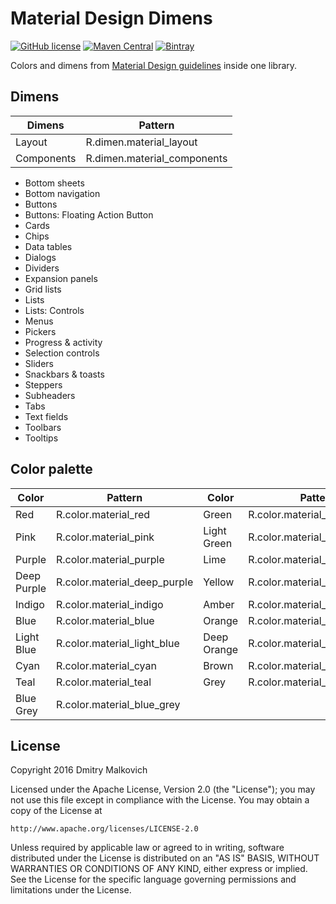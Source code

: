# Material Design Dimens
[![GitHub license](https://img.shields.io/crates/l/rustc-serialize.svg)](https://github.com/DmitryMalkovich/material-design-dimens/blob/master/LICENSE.md) [![Maven Central](https://img.shields.io/maven-central/v/org.apache.maven/apache-maven.svg)]() [![Bintray](https://img.shields.io/bintray/v/asciidoctor/maven/asciidoctorj.svg?maxAge=2592000)]()

 Colors and dimens from [Material Design guidelines](https://www.google.com/design/spec/material-design/introduction.html) inside one library.

## Dimens

| Dimens | Pattern | 
| --- | --- |
| Layout | R.dimen.material_layout |
| Components | R.dimen.material_components |

* Bottom sheets
* Bottom navigation
* Buttons 
* Buttons: Floating Action Button
* Cards
* Chips
* Data tables
* Dialogs
* Dividers
* Expansion panels
* Grid lists
* Lists
* Lists: Controls
* Menus
* Pickers
* Progress & activity
* Selection controls
* Sliders
* Snackbars & toasts
* Steppers
* Subheaders
* Tabs
* Text fields
* Toolbars
* Tooltips

## Color palette

| Color | Pattern | Color | Pattern |
| --- | --- | --- | --- |
| Red | R.color.material_red | Green | R.color.material_green |
| Pink | R.color.material_pink  | Light Green | R.color.material_light_green |
| Purple | R.color.material_purple | Lime | R.color.material_lime |
| Deep Purple | R.color.material_deep_purple | Yellow | R.color.material_yellow |
| Indigo | R.color.material_indigo | Amber | R.color.material_amber |
| Blue | R.color.material_blue | Orange | R.color.material_orange |
| Light Blue | R.color.material_light_blue | Deep Orange | R.color.material_deep_orange |
| Cyan | R.color.material_cyan | Brown | R.color.material_brown |
| Teal | R.color.material_teal | Grey | R.color.material_grey |
| Blue Grey | R.color.material_blue_grey | | |


## License

Copyright 2016 Dmitry Malkovich

Licensed under the Apache License, Version 2.0 (the "License");
you may not use this file except in compliance with the License.
You may obtain a copy of the License at

    http://www.apache.org/licenses/LICENSE-2.0

Unless required by applicable law or agreed to in writing, software
distributed under the License is distributed on an "AS IS" BASIS,
WITHOUT WARRANTIES OR CONDITIONS OF ANY KIND, either express or implied.
See the License for the specific language governing permissions and
limitations under the License.
